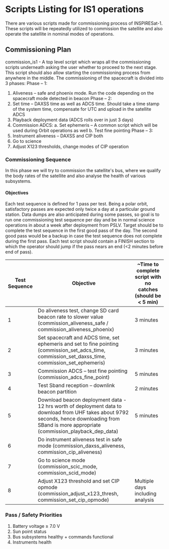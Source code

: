 # Scripts Listing for IS1 operations

There are various scripts made for commissioning process of INSPIRESat-1.
These scripts will be repeatedly utilized to commission the satellite and also operate the satellite in nominal modes of operations.

## Commissioning Plan
commission_is1 - A top level script which wraps all the commissioning scripts underneath asking the user whether to proceed to the next stage. This script should also allow starting the commissioning process from anywhere in the middle.
The commissioning of the spacecraft is divided into 3 phases: 
Phase – 1:  
1.	Aliveness – safe and phoenix mode. Run the code depending on the spacecraft mode detected in beacon
Phase – 2: 
2.	Set time – DAXSS time as well as ADCS time. Should take a time stamp of the system time, compensate for UTC and upload in the satellite ADCS
3.	Playback deployment data (ADCS rolls over in just 3 days)
4.	Commission ADCS:
a.	Set ephemeris – A common script which will be used during Orbit operations as well
b.	Test fine pointing
Phase – 3: 
5.	Instrument aliveness – DAXSS and CIP both
6.	Go to science
7.	Adjust X123 thresholds, change modes of CIP operation


### Commissioning Sequence
In this phase we will try to commission the satellite's bus, where we qualify the body rates of the satellite and also analyse the health of various subsystems.

#### Objectives
Each test sequence is defined for 1 pass per test. Being a polar orbit, satisfactory passes are expected only twice a day at a particular ground station. Data dumps are also anticipated during some passes, so goal is to run one commissioning test sequence per day and be in normal science operations in about a week after deployment from PSLV. Target should be to complete the test sequence in the first good pass of the day. The second good pass would be a backup in case the test sequence does not complete during the first pass. Each test script should contain a FINISH section to which the operator should jump if the pass nears an end (<2 minutes before end of pass). 

|Test Sequence|Objective                                                                                                                                                                                        |~Time to complete script with no catches (should be < 5 min)|
|-------------|-------------------------------------------------------------------------------------------------------------------------------------------------------------------------------------------------|------------------------------------------------------------|
|1            |Do aliveness test, change SD card beacon rate to slower value (commission_aliveness_safe / commission_aliveness_phoenix)                                                                         |3 minutes                                                   |
|2            |Set spacecraft and ADCS time, set ephemeris and set to fine pointing (commission_set_adcs_time, commission_set_daxss_time, commission_set_ephemeris)                                             |3 minutes                                                   |
|3            |Commission ADCS – test fine pointing  (commission_adcs_fine_point)                                                                                                                               |5 minutes                                                   |
|4            |Test Sband reception – downlink beacon partition                                                                                                                                                 |2 minutes                                                   |
|5            |Download beacon deployment data - 12 hrs worth of deployment data to download from UHF takes about 9792 seconds, hence downloading from SBand is more appropriate  (commission_playback_dep_data)|5 minutes                                                   |
|6            |Do instrument aliveness test in safe mode  (commission_daxss_aliveness, commission_cip_aliveness)                                                                                                |                                                            |
|7            |Go to science mode (commission_scic_mode, commission_scid_mode)                                                                                                                                  |                                                            |
|8            |Adjust X123 threshold and set CIP opmode  (commission_adjust_x123_thresh, commission_set_cip_opmode)                                                                                             |Multiple days including analysis                            |

### Pass / Safety Priorities
1.	Battery voltage ≥ 7.0 V
2.	Sun point status
3.	Bus subsystems healthy + commands functional
4.	Instruments health
